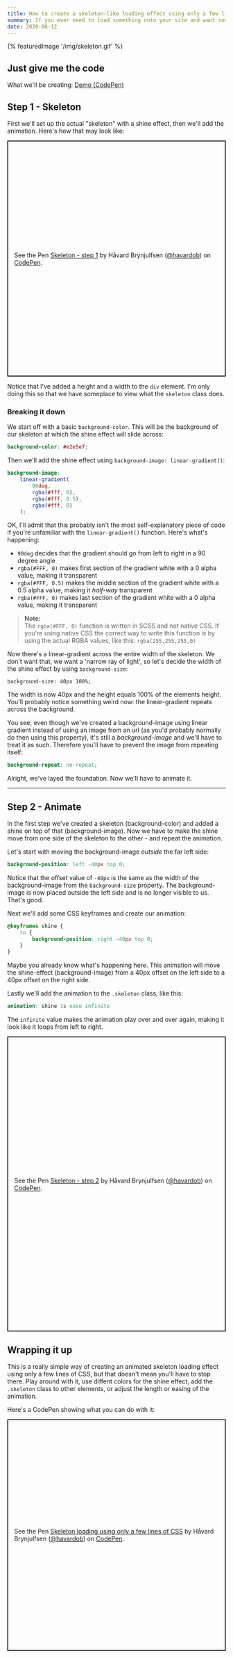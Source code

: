 ```yaml
---
title: How to create a skeleton-like loading effect using only a few lines of CSS (SCSS)
summary: If you ever need to load something onto your site and want something a little smoother than a boring spinner.
date: 2020-06-12
---
```


{% featuredImage '/img/skeleton.gif' %}

## Just give me the code

What we'll be creating: [Demo (CodePen)](https://codepen.io/havardob/full/dyGGGzq)

## Step 1 - Skeleton

First we'll set up the actual "skeleton" with a shine effect, then we'll add the animation. Here's how that may look like:

<p class="codepen" data-height="543" data-theme-id="dark" data-default-tab="css,result" data-user="havardob" data-slug-hash="9d28502df13b89e4620a52077ea07aed" style="height: 543px; box-sizing: border-box; display: flex; align-items: center; justify-content: center; border: 2px solid; margin: 1em 0; padding: 1em;" data-pen-title="Skeleton - step 1">
  <span>See the Pen <a href="https://codepen.io/havardob/pen/9d28502df13b89e4620a52077ea07aed">
  Skeleton - step 1</a> by Håvard Brynjulfsen (<a href="https://codepen.io/havardob">@havardob</a>)
  on <a href="https://codepen.io">CodePen</a>.</span>
</p>
<script async src="https://static.codepen.io/assets/embed/ei.js"></script>

Notice that I've added a height and a width to the `div` element. I'm only doing this so that we have someplace to view what the `skeleton` class does.

### Breaking it down

We start off with a basic `background-color`. This will be the background of our skeleton at which the shine effect will slide across:

```scss
background-color: #e2e5e7;
```

Then we'll add the shine effect using `background-image: linear-gradient()`:

```scss
background-image:
    linear-gradient(
        90deg,
        rgba(#fff, 0),
        rgba(#fff, 0.5),
        rgba(#fff, 0)
    );
```

OK, I'll admit that this probably isn't the most self-explanatory piece of code if you're unfamiliar with the `linear-gradient()` function. Here's what's happening:

-  `90deg` decides that the gradient should go from left to right in a 90 degree angle
-  `rgba(#FFF, 0)` makes first section of the gradient white with a 0 alpha value, making it transparent
-  `rgba(#FFF, 0.5)` makes the middle section of the gradient white with a 0.5 alpha value, making it _half-way_ transparent
-  `rgba(#FFF, 0)` makes last section of the gradient white with a 0 alpha value, making it transparent

> **Note:**<br />
> The `rgba(#FFF, 0)` function is written in SCSS and not native CSS. If you're using native CSS the correct way to write this function is by using the actual RGBA values, like this: `rgba(255,255,255,0)`

Now there's a linear-gradient across the entire width of the skeleton. We don't want that, we want a 'narrow ray of light', so let's decide the width of the shine effect by using `background-size`:

    background-size: 40px 100%;

The width is now 40px and the height equals 100% of the elements height. You'll probably notice something weird now: the linear-gradient repeats across the background.

You see, even though we've created a background-image using linear gradient instead of using an image from an url (as you'd probably normally do then using this property), it's still a _background-image_ and we'll have to treat it as such. Therefore you'll have to prevent the image from repeating itself:

```scss
background-repeat: no-repeat;
```

Alright, we've layed the foundation. Now we'll have to animate it.

---

## Step 2 - Animate

In the first step we've created a skeleton (background-color) and added a shine on top of that (background-image). Now we have to make the shine move from one side of the skeleton to the other - and repeat the animation.

Let's start with moving the background-image _outside_ the far left side:

```scss
background-position: left -40px top 0;
```

Notice that the offset value of `-40px` is the same as the width of the background-image from the `background-size` property. The background-image is now placed outside the left side and is no longer visible to us. That's good.

Next we'll add some CSS keyframes and create our animation:

```scss
@keyframes shine {
    to {
        background-position: right -40px top 0;
    }
}
```

Maybe you already know what's happening here. This animation will move the shine-effect (background-image) from a 40px offset on the left side to a 40px offset on the right side.

Lastly we'll add the animation to the `.skeleton` class, like this:

```scss
animation: shine 1s ease infinite
```

The `infinite` value makes the animation play over and over again, making it look like it loops from left to right.

<p class="codepen" data-height="679" data-theme-id="dark" data-default-tab="css,result" data-user="havardob" data-slug-hash="2b8c98731995f63d3ab3c06bb076fa7b" style="height: 679px; box-sizing: border-box; display: flex; align-items: center; justify-content: center; border: 2px solid; margin: 1em 0; padding: 1em;" data-pen-title="Skeleton - step 2">
  <span>See the Pen <a href="https://codepen.io/havardob/pen/2b8c98731995f63d3ab3c06bb076fa7b">
  Skeleton - step 2</a> by Håvard Brynjulfsen (<a href="https://codepen.io/havardob">@havardob</a>)
  on <a href="https://codepen.io">CodePen</a>.</span>
</p>
<script async src="https://static.codepen.io/assets/embed/ei.js"></script>

## Wrapping it up

This is a really simple way of creating an animated skeleton loading effect using only a few lines of CSS, but that doesn't mean you'll have to stop there. Play around with it, use diffent colors for the shine effect, add the `.skeleton` class to other elements, or adjust the length or easing of the animation.

Here's a CodePen showing what you can do with it:

<p class="codepen" data-height="533" data-theme-id="dark" data-default-tab="result" data-user="havardob" data-slug-hash="dyGGGzq" style="height: 533px; box-sizing: border-box; display: flex; align-items: center; justify-content: center; border: 2px solid; margin: 1em 0; padding: 1em;" data-pen-title="Skeleton loading  using only a few lines of CSS">
  <span>See the Pen <a href="https://codepen.io/havardob/pen/dyGGGzq">
  Skeleton loading  using only a few lines of CSS</a> by Håvard Brynjulfsen (<a href="https://codepen.io/havardob">@havardob</a>)
  on <a href="https://codepen.io">CodePen</a>.</span>
</p>
<script async src="https://static.codepen.io/assets/embed/ei.js"></script>
